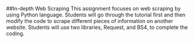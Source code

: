##In-depth Web Scraping
This assignment focuses on web scraping by using Python language. Students will go through the tutorial first and then modify the code to scrape different pieces of information on another website. Students will use two libraries, Request, and BS4, to complete the coding. 
